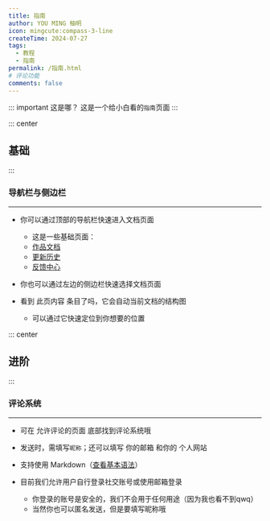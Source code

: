 ```yaml
---
title: 指南
author: YOU MING 柚明
icon: mingcute:compass-3-line
createTime: 2024-07-27
tags:
  - 教程
  - 指南
permalink: /指南.html
# 评论功能
comments: false
---
```


::: important 这是哪？
这是一个给小白看的`指南`页面
:::

::: center
## <Icon name="mingcute:cursor-line" color="currentColor" /> 基础
:::

### <Icon name="mingcute:layout-line" color="currentColor" /> 导航栏与侧边栏

---

- 你可以通过顶部的导航栏快速进入文档页面

  - 这是一些基础页面：
  - [作品文档](/notes/MC-鼠标指针.html)
  - [更新历史](/notes/更新历史/MC-鼠标指针.html)
  - [反馈中心](/notes/反馈中心/)

- 你也可以通过左边的侧边栏快速选择文档页面

- 看到 此页内容 条目了吗，它会自动当前文档的结构图

  - 可以通过它快速定位到你想要的位置

::: center
## <Icon name="mingcute:lightning-line" color="currentColor" /> 进阶
:::

### <Icon name="mingcute:chat-1-line" color="currentColor" /> 评论系统

---

- 可在 允许评论的页面 底部找到评论系统哦
- 发送时，需填写`昵称`；还可以填写 你的邮箱 和你的 个人网站
- 支持使用 Markdown（[查看基本语法](https://markdown.com.cn/basic-syntax/)）
- 目前我们允许用户自行登录社交账号或使用邮箱登录

  - 你登录的账号是安全的，我们不会用于任何用途（因为我也看不到qwq）
  - 当然你也可以匿名发送，但是要填写昵称哦